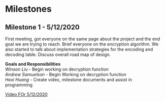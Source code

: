 # Milestones
## Milestone 1 - 5/12/2020

First meeting, got everyone on the same page about the project and the end goal we are trying to reach. Brief everyone on the encryption algorithm. We also started to talk about implementation strategies for the encoding and decoding table. Discuss overall road map of design.

**Goals and Responsibilities**  
*Winson Liu* - Begin working on decryption function  
*Andrew Samuelson* - Begin Working on decryption function  
*Hexi Huang* - Create video, milestone documents and assist in programming 

[Video FOr 5/12/2020](https://www.youtube.com/watch?v=nf5VZhvOlS0)

